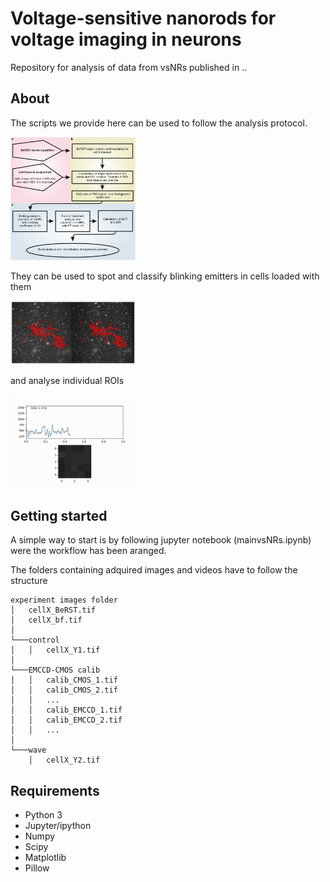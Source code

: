 # Voltage-sensitive nanorods for voltage imaging in neurons
Repository for analysis of data from vsNRs published in ..

## About

The scripts we provide here can be used to follow the analysis protocol.

<img src="img/figure0.png" alt="Protocol" style="width: 200px;"/>

They can be used to spot and classify blinking emitters in cells loaded with them

<img src="img/cell.png" alt="Cell with putative vsNRs" style="width: 200px;"/>

and analyse individual ROIs

<img src="img/roi.gif" alt="ROI" style="width: 200px;"/>




## Getting started

A simple way to start is by following jupyter notebook (mainvsNRs.ipynb) were the workflow has been aranged.

The folders containing adquired images and videos have to follow the structure
```
experiment images folder
│   cellX_BeRST.tif
│   cellX_bf.tif
│
└───control
│   │   cellX_Y1.tif
│   
└───EMCCD-CMOS calib
│   │   calib_CMOS_1.tif
│   │   calib_CMOS_2.tif
│   │   ...
│   │   calib_EMCCD_1.tif
│   │   calib_EMCCD_2.tif
│   │   ...
│
└───wave
    │   cellX_Y2.tif

```

## Requirements

- Python 3
- Jupyter/ipython
- Numpy
- Scipy
- Matplotlib
- Pillow
